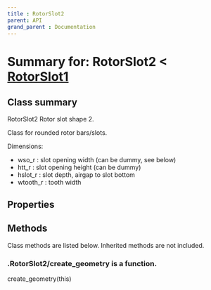 ```yaml
---
title : RotorSlot2
parent: API
grand_parent : Documentation
---
```

# Summary for: **RotorSlot2**  < [RotorSlot1](RotorSlot1.html)

## Class summary

RotorSlot2 Rotor slot shape 2.

Class for rounded rotor bars/slots.

Dimensions:
* wso_r : slot opening width (can be dummy, see below)
* htt_r : slot opening height (can be dummy)
* hslot_r : slot depth, airgap to slot bottom
* wtooth_r : tooth width

## Properties


## Methods

Class methods are listed below. Inherited methods are not included.

### .RotorSlot2/**create_geometry** is a function.
create_geometry(this)


